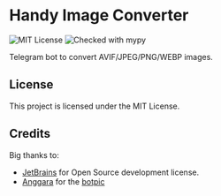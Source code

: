 # Handy Image Converter
![MIT License](https://img.shields.io/github/license/JustKappaMan/Handy-Image-Converter)
![Checked with mypy](https://img.shields.io/badge/mypy-checked-blue)

Telegram bot to convert AVIF/JPEG/PNG/WEBP images.
## License
This project is licensed under the MIT License.
## Credits
Big thanks to:
* [JetBrains](https://www.jetbrains.com/community/opensource) for Open Source development license.
* [Anggara](https://www.flaticon.com/ru/authors/anggara) for the [botpic](https://www.flaticon.com/ru/free-icon/image_7184176)